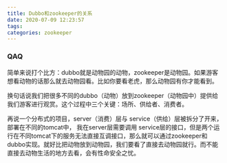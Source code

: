```yaml
---
title: Dubbo和zookeeper的关系
date: 2020-07-09 12:23:57
tags: 
categories: zookeeper
---
```


<!--more-->

### QAQ

  
简单来说打个比方：dubbo就是动物园的动物，zookeeper是动物园。如果游客想看动物的话那么就去动物园看。比如你要看老虎，那么动物园有你才能看到。

换句话说我们把很多不同的dubbo（动物）放到zookeeper（动物园中）提供给我们游客进行观赏。这个过程中三个关键：场所、供给者、消费者。

再说一个分布式的项目，server（消费）层与 service（供给）层被拆分了开来， 部署在不同的tomcat中， 我在server层需要调用 service层的接口，但是两个运行在不同tomcat下的服务无法直接互调接口，那么就可以通过zookeeper和dubbo实现。就好比把动物放到动物园，我们要看了直接去动物园就行。而不能直接去动物生活的地方去看，会有性命安全之忧。